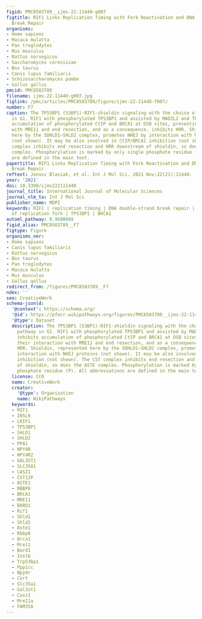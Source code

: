 ```yaml
---
figid: PMC8583789__ijms-22-11440-g007
figtitle: RIF1 Links Replication Timing with Fork Reactivation and DNA Double-Strand
  Break Repair
organisms:
- Homo sapiens
- Macaca mulatta
- Pan troglodytes
- Mus musculus
- Rattus norvegicus
- Saccharomyces cerevisiae
- Bos taurus
- Canis lupus familiaris
- Schizosaccharomyces pombe
- Gallus gallus
pmcid: PMC8583789
filename: ijms-22-11440-g007.jpg
figlink: /pmc/articles/PMC8583789/figure/ijms-22-11440-f007/
number: F7
caption: The TP53BP1 (53BP1)-RIF1-shieldin signaling with the choice of DSBR pathway
  in G1. RIF1 with phosphorylated TP53BP1 and assisted by MAD2L2 and TPIP, inhibits
  accumulation of phosphorylated CtIP and BRCA1 at DSB sites, preventing their interaction
  with MRE11 and end resection, and as a consequence, inhibits HRR. Shieldin, represented
  here by the SDHLD1–SHLD2 complex, promotes NHEJ by interaction with NHEJ proteins
  (not shown). It may be also involved in CtIP/BRCA1 inhibition (not shown). The CST
  complex inhibits end resection and HRR downstream of shieldin, so does the ASTE
  complex. Phosphorylation is marked by only single phosphate residue (P). All abbreviations
  are defined in the main text.
papertitle: RIF1 Links Replication Timing with Fork Reactivation and DNA Double-Strand
  Break Repair.
reftext: Janusz Blasiak, et al. Int J Mol Sci. 2021 Nov;22(21):11440.
year: '2021'
doi: 10.3390/ijms222111440
journal_title: International Journal of Molecular Sciences
journal_nlm_ta: Int J Mol Sci
publisher_name: MDPI
keywords: RIF1 | replication timing | DNA double-strand break repair | reactivation
  of replication fork | TP53BP1 | BRCA1
automl_pathway: 0.9508669
figid_alias: PMC8583789__F7
figtype: Figure
organisms_ner:
- Homo sapiens
- Canis lupus familiaris
- Rattus norvegicus
- Bos taurus
- Pan troglodytes
- Macaca mulatta
- Mus musculus
- Gallus gallus
redirect_from: /figures/PMC8583789__F7
ndex: ''
seo: CreativeWork
schema-jsonld:
  '@context': https://schema.org/
  '@id': https://pfocr.wikipathways.org/figures/PMC8583789__ijms-22-11440-g007.html
  '@type': Dataset
  description: The TP53BP1 (53BP1)-RIF1-shieldin signaling with the choice of DSBR
    pathway in G1. RIF1 with phosphorylated TP53BP1 and assisted by MAD2L2 and TPIP,
    inhibits accumulation of phosphorylated CtIP and BRCA1 at DSB sites, preventing
    their interaction with MRE11 and end resection, and as a consequence, inhibits
    HRR. Shieldin, represented here by the SDHLD1–SHLD2 complex, promotes NHEJ by
    interaction with NHEJ proteins (not shown). It may be also involved in CtIP/BRCA1
    inhibition (not shown). The CST complex inhibits end resection and HRR downstream
    of shieldin, so does the ASTE complex. Phosphorylation is marked by only single
    phosphate residue (P). All abbreviations are defined in the main text.
  license: CC0
  name: CreativeWork
  creator:
    '@type': Organization
    name: WikiPathways
  keywords:
  - RIF1
  - INSL6
  - LRIF1
  - TP53BP1
  - SHLD1
  - SHLD2
  - PPA1
  - NPY4R
  - NPY4R2
  - GAL3ST1
  - SLC35A1
  - CASZ1
  - CST12P
  - ASTE1
  - RBBP8
  - BRCA1
  - MRE11
  - BARD1
  - Rif1
  - Shld1
  - Shld2
  - Aste1
  - Rbbp8
  - Brca1
  - Mre11
  - Bard1
  - Insl6
  - Trp53bp1
  - Ppp1cc
  - Npy4r
  - Cort
  - Slc35a1
  - Gal3st1
  - Casz1
  - Mre11a
  - FAM35A
---
```

